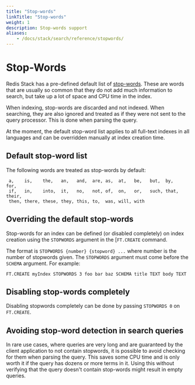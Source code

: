 ```yaml
---
title: "Stop-words"
linkTitle: "Stop-words"
weight: 1
description: Stop-words support
aliases: 
    - /docs/stack/search/reference/stopwords/
---
```


# Stop-Words

Redis Stack has a pre-defined default list of [stop-words](https://en.wikipedia.org/wiki/Stop_words). These are words that are usually so common that they do not add much information to search, but take up a lot of space and CPU time in the index. 

When indexing, stop-words are discarded and not indexed. When searching, they are also ignored and treated as if they were not sent to the query processor. This is done when parsing the query. 

At the moment, the default stop-word list applies to all full-text indexes in all languages and can be overridden manually at index creation time. 

## Default stop-word list

The following words are treated as stop-words by default: 

```
 a,    is,    the,   an,   and,  are, as,  at,   be,   but,  by,   for,
 if,   in,    into,  it,   no,   not, of,  on,   or,   such, that, their,
 then, there, these, they, this, to,  was, will, with
```

## Overriding the default stop-words

Stop-words for an index can be defined (or disabled completely) on index creation using the `STOPWORDS` argument in the [`FT.CREATE` command.

The format is `STOPWORDS {number} {stopword} ...` where number is the number of stopwords given. The `STOPWORDS` argument must come before the `SCHEMA` argument. For example:

```
FT.CREATE myIndex STOPWORDS 3 foo bar baz SCHEMA title TEXT body TEXT 
```

## Disabling stop-words completely

Disabling stopwords completely can be done by passing `STOPWORDS 0` on `FT.CREATE`.


## Avoiding stop-word detection in search queries

In rare use cases, where queries are very long and are guaranteed by the client application to not contain stopwords, it is possible to avoid checking for them when parsing the query. This saves some CPU time and is only worth it if the query has dozens or more terms in it. Using this without verifying that the query doesn't contain stop-words might result in empty queries. 
